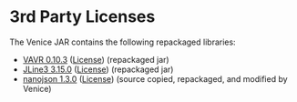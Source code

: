 # 3rd Party Licenses

The Venice JAR contains the following repackaged libraries:

* [VAVR 0.10.3](https://github.com/vavr-io/vavr)  ([License](https://raw.githubusercontent.com/vavr-io/vavr/master/LICENSE)) (repackaged jar)
* [JLine3 3.15.0](https://github.com/jline/jline3)  ([License](https://raw.githubusercontent.com/jline/jline3/master/LICENSE.txt)) (repackaged jar)
* [nanojson 1.3.0](https://github.com/mmastrac/nanojson)  ([License](https://www.apache.org/licenses/LICENSE-2.0.txt)) (source copied, repackaged, and modified by Venice)
